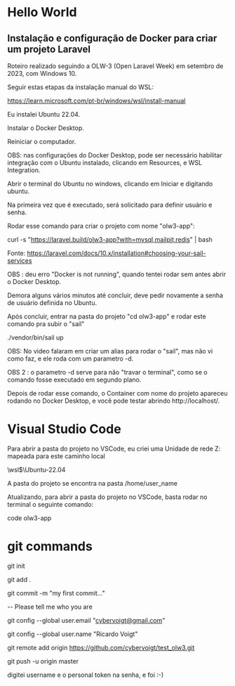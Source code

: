 # Hello World


## Instalação e configuração de Docker para criar um projeto Laravel

Roteiro realizado seguindo a OLW-3 (Open Laravel Week) em setembro de 2023, com Windows 10.




Seguir estas etapas da instalação manual do WSL:

https://learn.microsoft.com/pt-br/windows/wsl/install-manual

Eu instalei Ubuntu 22.04.



Instalar o Docker Desktop.

Reiniciar o computador.

OBS: nas configurações do Docker Desktop, pode ser necessário habilitar integração com o Ubuntu instalado, clicando em Resources, e WSL Integration.



Abrir o terminal do Ubuntu no windows, clicando em Iniciar e digitando ubuntu.

Na primeira vez que é executado, será solicitado para definir usuário e senha.



Rodar esse comando para criar o projeto com nome "olw3-app":

curl -s "https://laravel.build/olw3-app?with=mysql,mailpit,redis" | bash

Fonte: https://laravel.com/docs/10.x/installation#choosing-your-sail-services


OBS : deu erro "Docker is not running", quando tentei rodar sem antes abrir o Docker Desktop.


Demora alguns vários minutos até concluir, deve pedir novamente a senha de usuário definida no Ubuntu.

Após concluir, entrar na pasta do projeto "cd  olw3-app" e rodar este comando pra subir o "sail"

./vendor/bin/sail up

OBS: No video falaram em criar um alias para rodar o "sail", mas não vi como faz, e ele roda com um parametro -d.

OBS 2 : o parametro -d serve para não "travar o terminal", como se o comando fosse executado em segundo plano.

Depois de rodar esse comando, o Container com nome do projeto apareceu rodando no Docker Desktop, e você pode testar abrindo http://localhost/.




# Visual Studio Code

Para abrir a pasta do projeto no VSCode, eu criei uma Unidade de rede Z: mapeada para este caminho local

\\wsl$\Ubuntu-22.04

A pasta do projeto se encontra na pasta /home/user_name

Atualizando, para abrir a pasta do projeto no VSCode, basta rodar no terminal o seguinte comando:

code olw3-app



# git commands

git init

git add .

git commit -m "my first commit..."

-- Please tell me who you are

git config --global user.email "cybervoigt@gmail.com"

git config --global user.name "Ricardo Voigt"

git remote add origin https://github.com/cybervoigt/test_olw3.git

git push -u origin master


digitei username e o personal token na senha, e foi :-)







